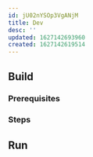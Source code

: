 ```yaml
---
id: jU02nYSOp3VgANjM
title: Dev
desc: ''
updated: 1627142693960
created: 1627142619514
---
```




## Build
### Prerequisites
<!-- What is needed to start development -->

### Steps
<!-- How to compile -->

## Run
<!-- How to run the program from the current source code -->
